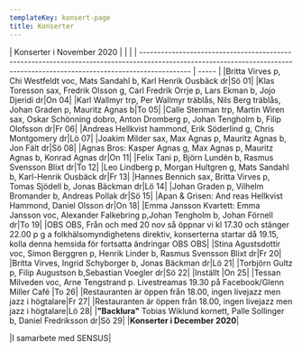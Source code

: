 ```yaml
---
templateKey: konsert-page
title: Konserter
---
```




| Konserter i November 2020                                                                                                                                                      |       |     |
| -------------------------------------------------------------------------------------------------------------------------------------------------------------------------- | ----- |
|Britta Virves p, Chi Westfeldt voc, Mats Sandahl b, Karl Henrik Ousbäck dr|Sö 01|
|Klas Toresson sax, Fredrik Olsson g, Carl Fredrik Orrje p, Lars Ekman b, Jojo Djeridi dr|On 04|
|Karl Wallmyr trp, Per Wallmyr träblås, Nils Berg träblås,  Johan Graden p, Mauritz Agnas b|To 05|
|Calle Stenman trp, Martin Wiren sax, Oskar Schönning dobro, Anton Dromberg p, Johan Tengholm b, Filip Olofsson dr|Fr 06|
|Andreas Hellkvist hammond, Erik Söderlind g, Chris Montgomery dr|Lö 07|
|Joakim Milder sax, Max Agnas p, Mauritz Agnas b, Jon Fält dr|Sö 08|
|Agnas Bros: Kasper Agnas g, Max Agnas p, Mauritz Agnas b, Konrad Agnas dr|On 11|
|Felix Tani p, Björn Lundén b, Rasmus Svensson Blixt dr|To 12|
|Leo Lindberg p, Morgan Hultgren g, Mats Sandahl b, Karl-Henrik Ousbäck dr|Fr 13|
|Hannes Bennich sax, Britta Virves p, Tomas Sjödell b, Jonas Bäckman dr|Lö 14|
|Johan Graden p, Vilhelm Bromander b, Andreas Pollak dr|Sö 15|
|Apan & Grisen: And reas Hellkvist Hammond, Daniel Olsson dr|On 18|
|Emma Jansson Kvartett: Emma Jansson voc, Alexander Falkebring p,Johan Tengholm b, Johan Förnell dr|To 19|
|OBS OBS, Från och med 20 nov så öppnar vi kl 17.30 och stänger 22.00 p g a folkhälsomyndighetens direktiv, konserterna startar då 19.15, kolla denna hemsida för fortsatta ändringar OBS OBS|
|Stina Agustsdottir voc, Simon Berggren p, Henrik Linder b, Rasmus Svensson Blixt dr|Fr 20|
|Britta Virves, Ingrid Schyborger b, Jonas Bäckman dr|Lö 21|
|Torbjörn Gultz p, Filip Augustson b,Sebastian Voegler dr|Sö 22|
|Inställt                      |On 25|
|Tessan Milveden voc, Arne Tengstrand p. Livestreamas 19.30 på Facebook/Glenn Miller Café  |To 26|
|Restauranten är öppen från 18.00, ingen livejazz men jazz i högtalare|Fr 27|
|Restauranten är öppen från 18.00, ingen livejazz men jazz i högtalare|Lö 28|
|**"Backlura"** Tobias Wiklund kornett, Palle Sollinger b, Daniel Fredriksson dr|Sö 29|
|**Konserter i December 2020**|
                                                                                                                                                      


|I samarbete med SENSUS|

